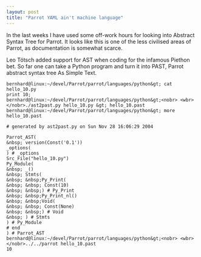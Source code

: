 ```yaml
---
layout: post
title: "Parrot YAML ain't machine language"
---
```


In the last weeks I have used some off-work hours for looking into Abstract Syntax Tree for Parrot. It looks like this is one of the less civilised areas of Parrot, as documentation is somewhat scarce.

Leo T&#246;tsch added support for AST when coding for the infamous Piethon bet. So far one can take a Python program and turn it into PAST, Parrot abstract syntax tree As Simple Text.

    bernhard@linux:~/devel/Parrot/parrot/languages/python&gt; cat hello_10.py
    print 10;
    bernhard@linux:~/devel/Parrot/parrot/languages/python&gt;<nobr> <wbr></nobr>./ast2past.py hello_10.py &gt; hello_10.past
    bernhard@linux:~/devel/Parrot/parrot/languages/python&gt; more hello_10.past

    # generated by ast2past.py on Sun Nov 28 16:06:29 2004

    Parrot_AST(
    &nbsp; version(Const('0.1'))
    _options(
    ) # _options
    Src_File("hello_10.py")
    Py_Module(
    &nbsp; _()
    &nbsp; Stmts(
    &nbsp; &nbsp;Py_Print(
    &nbsp; &nbsp; Const(10)
    &nbsp; &nbsp;) # Py_Print
    &nbsp; &nbsp;Py_Print_nl()
    &nbsp; &nbsp;Void(
    &nbsp; &nbsp; Const(None)
    &nbsp; &nbsp;) # Void
    &nbsp; ) # Stmts
    ) # Py_Module
    # end
    ) # Parrot_AST
    bernhard@linux:~/devel/Parrot/parrot/languages/python&gt;<nobr> <wbr></nobr>../../parrot hello_10.past
    10
